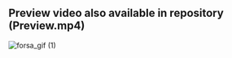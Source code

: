 ## Preview video also available in repository (Preview.mp4)

![forsa_gif (1)](https://user-images.githubusercontent.com/44978525/147130857-3da264cd-0845-4835-93f3-17ead73c4275.gif)
